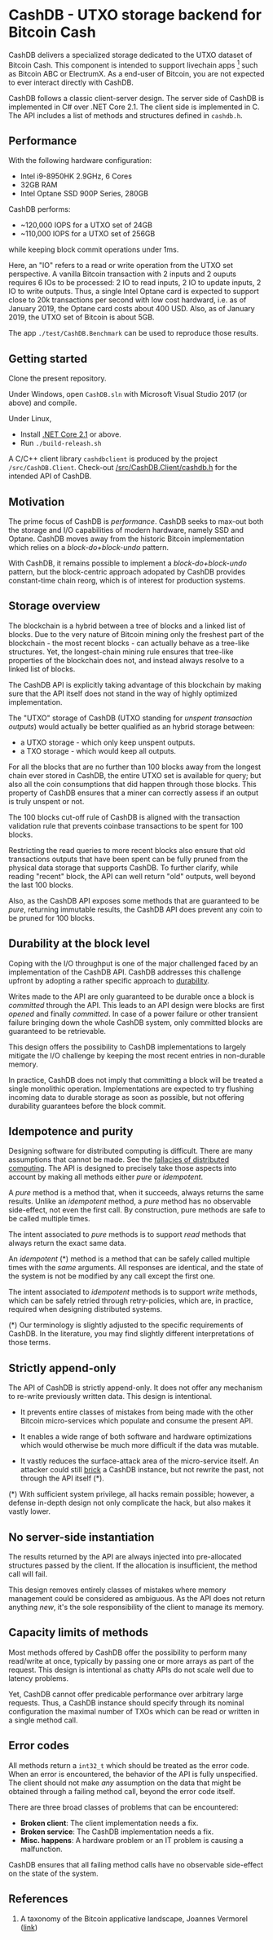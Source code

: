 # CashDB - UTXO storage backend for Bitcoin Cash

CashDB delivers a specialized storage dedicated to the UTXO dataset of Bitcoin 
Cash. This component is intended to support livechain apps [<sup>1</sup>](#1) 
such as Bitcoin ABC or ElectrumX. As a end-user of Bitcoin, you are not 
expected to ever interact directly with CashDB.

CashDB follows a classic client-server design. The server side of CashDB is 
implemented in C# over .NET Core 2.1. The client side is implemented in C. 
The API includes a list of methods and structures defined in `cashdb.h`.

## Performance

With the following hardware configuration:

* Intel i9-8950HK 2.9GHz, 6 Cores
* 32GB RAM
* Intel Optane SSD 900P Series, 280GB

CashDB performs:

* ~120,000 IOPS for a UTXO set of 24GB
* ~110,000 IOPS for a UTXO set of 256GB

while keeping block commit operations under 1ms.

Here, an "IO" refers to a read or write operation from the UTXO set perspective.
A vanilla Bitcoin transaction with 2 inputs and 2 ouputs requires 6 IOs to be
processed: 2 IO to read inputs, 2 IO to update inputs, 2 IO to write outputs. 
Thus, a single Intel Optane card is expected to support close to 20k transactions
per second with low cost hardward, i.e. as of January 2019, the Optane card costs
about 400 USD. Also, as of January 2019, the UTXO set of Bitcoin is about 5GB.

The app `./test/CashDB.Benchmark` can be used to reproduce those results.

## Getting started

Clone the present repository.

Under Windows, open `CashDB.sln` with Microsoft Visual Studio 2017 (or above) and 
compile.

Under Linux, 

* Install [.NET Core 2.1](https://dotnet.microsoft.com/) or above.
* Run `./build-releash.sh`

A C/C++ client library `cashdbclient` is produced by the project `/src/CashDB.Client`.
Check-out [/src/CashDB.Client/cashdb.h](https://github.com/Lokad/CashDB/blob/master/src/CashDB.Client/cashdb.h) for the intended API of CashDB.

## Motivation

The prime focus of CashDB is _performance_. CashDB seeks to max-out both the 
storage and I/O capabilities of modern hardware, namely SSD and Optane. 
CashDB moves away from the historic Bitcoin implementation which relies on a 
_block-do+block-undo_ pattern. 

With CashDB, it remains possible to implement a  _block-do+block-undo_ pattern, 
but the block-centric approach adopated by CashDB provides constant-time chain 
reorg, which is of interest for production systems.

## Storage overview

The blockchain is a hybrid between a tree of blocks and a linked list of 
blocks. Due to the very nature of Bitcoin mining only the freshest part of the
blockchain - the most recent blocks - can actually behave as a tree-like 
structures. Yet, the longest-chain mining rule ensures that tree-like 
properties of the blockchain does not, and instead always resolve to a linked 
list of blocks.

The CashDB API is explicitly taking advantage of this blockchain by making sure 
that the API itself does not stand in the way of highly optimized implementation.

The "UTXO" storage of CashDB (UTXO standing for _unspent transaction outputs_) 
would actually be better qualified as an hybrid storage between:

* a UTXO storage - which only keep unspent outputs.
* a TXO storage - which would keep all outputs.

For all the blocks that are no further than 100 blocks away from the longest 
chain ever stored in CashDB, the entire UTXO set is available for query; but 
also all the coin consumptions that did happen through those blocks. This 
property of CashDB ensures that a miner can correctly assess if an output is 
truly unspent or not.

The 100 blocks cut-off rule of CashDB is aligned with the transaction validation
rule that prevents coinbase transactions to be spent for 100 blocks.

Restricting the read queries to more recent blocks also ensure that old 
transactions outputs that have been spent can be fully pruned from the physical 
data storage that supports CashDB. To further clarify, while reading "recent" 
block, the API can well return "old" outputs, well beyond the last 100 blocks.

Also, as the CashDB API exposes some methods that are guaranteed to be _pure_, 
returning immutable results, the CashDB API does prevent any coin to be pruned 
for 100 blocks.

## Durability at the block level

Coping with the I/O throughput is one of the major challenged faced by an 
implementation of the CashDB  API. CashDB addresses this challenge upfront by 
adopting a rather specific approach to 
[durability](https://en.wikipedia.org/wiki/Durability_(database_systems)).

Writes made to the API are only guaranteed to be durable once a block is 
_committed_ through the API. This leads to an API design were blocks are first
_opened_ and finally _committed_. In case of a power failure or other transient
failure bringing down the whole CashDB system, only committed blocks are 
guaranteed to be retrievable. 

This design offers the possibility to CashDB implementations to largely mitigate
the I/O challenge by keeping the most recent entries in non-durable memory.

In practice, CashDB does not imply that committing a block will be treated a 
single monolithic operation. Implementations are expected to try flushing 
incoming data to durable storage as soon as possible, but not offering 
durability guarantees before the block commit.

## Idempotence and purity

Designing software for distributed computing is difficult. There are many 
assumptions that cannot be made. See the 
[fallacies of distributed computing](https://en.wikipedia.org/wiki/Fallacies_of_distributed_computing). 
The API is designed to precisely take those aspects into account by making all 
methods either _pure_ or _idempotent_.

A _pure_ method is a method that, when it succeeds, always returns the same 
results. Unlike an _idempotent_ method, a _pure_ method has no observable 
side-effect, not even the first call. By construction, pure methods are safe 
to be called multiple times. 

The intent associated to _pure_ methods is to support _read_ methods that 
always return the exact same data.

An _idempotent_ (*) method is a method that can be safely called multiple times
with the _same_ arguments. All responses are identical, and the state of the 
system is not be modified by any call except the first one.

The intent associated to _idempotent_ methods is to support _write_ methods, 
which can be safely retried through retry-policies, which are, in practice, 
required when designing distributed systems.

(*) Our terminology is slightly adjusted to the specific requirements of CashDB.
In the literature, you may find slightly different interpretations of those 
terms.

## Strictly append-only

The API of CashDB is strictly append-only. It does not offer any mechanism to 
re-write previously written data. This design is intentional.

* It prevents entire classes of mistakes from being made with the other Bitcoin
micro-services which populate and consume the present API.

* It enables a wide range of both software and hardware optimizations which
would otherwise be much more difficult if the data was mutable.
* It vastly reduces the surface-attack area of the micro-service itself. An
attacker could still [brick](https://en.wikipedia.org/wiki/Brick_(electronics))
a CashDB instance, but not rewrite the past, not through the API itself (*). 

(*) With sufficient system privilege, all hacks remain possible; however, a 
defense in-depth design not only complicate the hack, but also makes it vastly
lower.

## No server-side instantiation

The results returned by the API are always injected into pre-allocated 
structures passed by the client. If the allocation is insufficient, the 
method call will fail.

This design removes entirely classes of mistakes where memory management could 
be considered as ambiguous. As the API does not return anything _new_, it's 
the sole responsibility of the client to manage its memory.

## Capacity limits of methods

Most methods offered by CashDB offer the possibility to perform many read/write 
at once, typically by passing one or more arrays as part of the request. This 
design is intentional as chatty APIs do not scale well due to latency problems.

Yet, CashDB cannot offer predicable performance over arbitrary large requests. 
Thus, a CashDB instance should specify through its nominal configuration the
maximal number of TXOs which can be read or written in a single method call.

## Error codes

All methods return a `int32_t` which should be treated as the error code. 
When an error is encountered, the behavior of the API is fully unspecified. 
The client should not make _any_ assumption on the data that might be obtained 
through a failing method call, beyond the error code itself.

There are three broad classes of problems that can be encountered:

* **Broken client**: The client implementation needs a fix.
* **Broken service**: The CashDB implementation needs a fix.
* **Misc. happens**: A hardware problem or an IT problem is causing a malfunction.

CashDB ensures that all failing method calls have no observable side-effect on 
the state of the system.

## References

<a class="anchor" id="1"></a>
1. A taxonomy of the Bitcoin applicative landscape, Joannes Vermorel 
([link](https://blog.vermorel.com/journal/2018/5/7/a-taxonomy-of-the-bitcoin-applicative-landscape.html))

